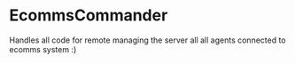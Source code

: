 # EcommsCommander
Handles all code for remote managing the server all all agents connected to ecomms system :)
